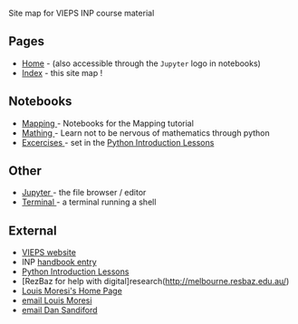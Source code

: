 
Site map for VIEPS INP course material

## Pages

   * [Home](index.md) - (also accessible through the `Jupyter` logo in notebooks)
   * [Index](Map.md) - this site map !

## Notebooks

   * <a href="/notebooks/Notebooks/Mapping"> Mapping </a> - Notebooks for the Mapping tutorial
   * <a href="/notebooks/Notebooks/SolveMathProblems"> Mathing </a> - Learn not to be nervous of mathematics through python
   * <a href="/notebooks/Notebooks/Numpy"> Excercises </a> - set in the [Python Introduction Lessons](https://dansand.gitbooks.io/python/content/)

## Other

   * <a href="/notebooks/Notebooks/"> Jupyter </a> - the file browser / editor
   * <a href="/terminals/1"> Terminal </a> - a terminal running a shell

## External
   * [VIEPS website](http://www.vieps.org.au)
   * INP  [handbook entry](https://handbook.unimelb.edu.au/view/2016/COMP90059)
   * [Python Introduction Lessons](https://dansand.gitbooks.io/python/content/)
   * [RezBaz for help with digital]research(http://melbourne.resbaz.edu.au/)
   * [Louis Moresi's Home Page](http://www.moresi.info)
   * [email Louis Moresi](mailto:Louis.Moresi@unimelb.edu.au)
   * [email Dan Sandiford](mailto:d.sandiford@student.unimelb.edu.au)
